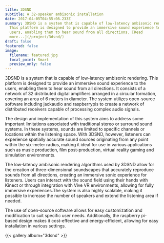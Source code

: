 ```yaml
---
title: 3DSND
subtitle: A 32-speaker ambisonic installation
date: 2017-04-05T04:55:08.233Z
summary: 3DSND is a system that is capable of low-latency ambisonic rendering.
  This platform is designed to provide an immersive sound experience to the
  users, enabling them to hear sound from all directions. [Read
  more...](/project/3dsnd/)
draft: false
featured: false
image:
  filename: featured.jpg
  focal_point: Smart
  preview_only: false
---
```


3DSND is a system that is capable of low-latency ambisonic rendering. This platform is designed to provide an immersive sound experience to the users, enabling them to hear sound from all directions. It consists of a network of 32 distributed digital amplifiers arranged in a circular formation, covering an area of 6 meters in diameter. The system utilizes open-source software including jackaudio and raspberrypis to create a network of distributed receivers capable of processing complex audio signals.

The design and implementation of this system aims to address some important limitations associated with traditional stereo or surround sound systems. In these systems, sounds are limited to specific channels or locations within the listening space. With 3DSND, however, listeners can experience spatially accurate sound sources originating from any point within the six-meter radius, making it ideal for use in various applications such as music production, film post-production, virtual reality gaming and simulation environments.

The low-latency ambisonic rendering algorithms used by 3DSND allow for the creation of three-dimensional soundscapes that accurately reproduce sounds from all directions, creating an immersive sonic experience for listeners. Users can interact with the sound field using their hands with Kinect or through integration with Vive VR environments, allowing for fully immersive experiences.The system is also highly scalable, making it possible to increase the number of speakers and extend the listening area if needed.

The use of open-source software allows for easy customization and modification to suit specific user needs. Additionally, the raspberry pi-based design makes it cost-effective and energy-efficient, allowing for easy installation in various settings.

<!--StartFragment-->

{{< gallery album="3dsnd" >}}

<!--EndFragment-->